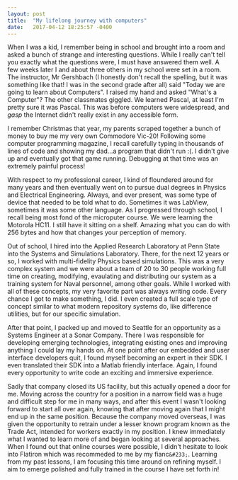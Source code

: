 ```yaml
---
layout: post
title:  "My lifelong journey with computers"
date:   2017-04-12 18:25:57 -0400
---
```



When I was a kid, I remember being in school and brought into a room and asked a bunch of strange and interesting questions.  While I really can't tell you exactly what the questions were, I must have answered them well.  A few weeks later I and about three others in my school were set in a room.  The instructor, Mr Gershbach (I honestly don't recall the spelling, but it was something like that! I was in the second grade after all) said "Today we are going to learn about Computers".  I raised my hand and asked "What's a Computer"? The other classmates giggled.   We learned Pascal, at least I'm pretty sure it was Pascal.  This was before computers were widespread, and *gasp* the Internet didn't really exist in any accessible form.

I remember Christmas that year, my parents scraped together a bunch of money to buy me my very own Commodore Vic-20! Following some computer programming magazine, I recall carefully typing in thousands of lines of code and showing my dad...a program that didn't run :(.  I didn't give up and eventually got that game running. Debugging at that time was an extremely painful process!

With respect to my professional career, I kind of floundered around for many years and then eventually went on to pursue dual degrees in Physics and Electrical Engineering.  Always, and ever present, was some type of device that needed to be told what to do.  Sometimes it was LabView, sometimes it was some other language.  As I progressed through school, I recall being most fond of the microputer course.  We were learning the Motorola HC11.  I still have it sitting on a shelf. Amazing what you can do with 256 bytes and how that changes your perception of memory.

Out of school, I hired into the Applied Research Laboratory at Penn State into the Systems and Simulations Laboratory.  There, for the next 12 years or so, I worked with multi-fidelity Physics based simulations.  This was a very complex system and we were about a team of 20 to 30 people working full time on creating, modifying, evaulating and distributing our system as a training system for Naval personnel, among other goals.  While I worked with all of these concepts, my very favorite part was always writing code.  Every chance I got to make something, I did.  I even created a full scale type of concept similar to what modern repository systems do, like difference utilities,  but for our specific simulation.  

After that point, I packed up and moved to Seattle for an opportunity as a Systems Engineer at a Sonar Company.  There I was responsible for developing emerging technologies, integrating existing ones and improving anything I could lay my hands on.  At one point after our embedded and user interface developers quit, I found myself becoming an expert in their SDK.  I even translated their SDK into a Matlab friendly interface.  Again, I found every opportunity to write code an exciting and immersive experience. 

Sadly that company closed its US facility, but this actually opened a door for me.  Moving across the country for a position in a narrow field was a huge and difficult step for me in many ways, and after this event I wasn't looking forward to start all over again, knowing that after moving again that I might end up in the same position. Because the company moved overseas, I was given the opportunity to retrain under a lesser known program known as the Trade Act, intended for workers exactly in my position.  I knew immediately what I wanted to learn more of and began looking at several approaches.  When I found out that online courses were possible, I didn't hesitate to look into Flatiron which was recommeded to me by my fianc`&#233;`.  Learning from my past lessons, I am focusing this time around on refining myself.  I aim to emerge polished and fully trained in the course I have set forth in!
